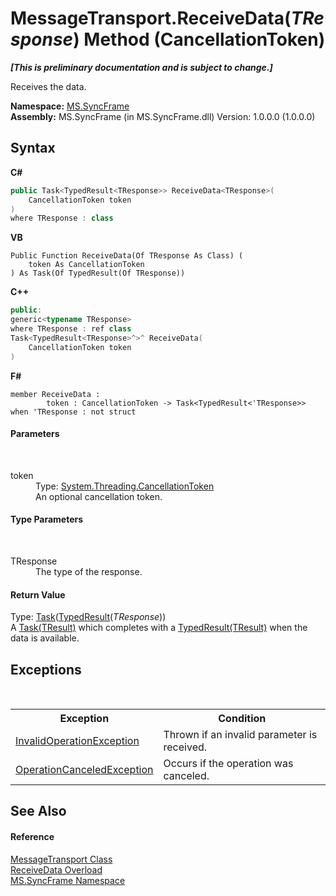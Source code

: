 # MessageTransport.ReceiveData(*TResponse*) Method (CancellationToken)
 _**\[This is preliminary documentation and is subject to change.\]**_

Receives the data.

**Namespace:**&nbsp;<a href="de148c19-6fcd-6ea5-c13c-94525bd1dd5b">MS.SyncFrame</a><br />**Assembly:**&nbsp;MS.SyncFrame (in MS.SyncFrame.dll) Version: 1.0.0.0 (1.0.0.0)

## Syntax

**C#**<br />
``` C#
public Task<TypedResult<TResponse>> ReceiveData<TResponse>(
	CancellationToken token
)
where TResponse : class

```

**VB**<br />
``` VB
Public Function ReceiveData(Of TResponse As Class) ( 
	token As CancellationToken
) As Task(Of TypedResult(Of TResponse))
```

**C++**<br />
``` C++
public:
generic<typename TResponse>
where TResponse : ref class
Task<TypedResult<TResponse>^>^ ReceiveData(
	CancellationToken token
)
```

**F#**<br />
``` F#
member ReceiveData : 
        token : CancellationToken -> Task<TypedResult<'TResponse>>  when 'TResponse : not struct

```


#### Parameters
&nbsp;<dl><dt>token</dt><dd>Type: <a href="http://msdn2.microsoft.com/en-us/library/dd384802" target="_blank">System.Threading.CancellationToken</a><br />An optional cancellation token.</dd></dl>

#### Type Parameters
&nbsp;<dl><dt>TResponse</dt><dd>The type of the response.</dd></dl>

#### Return Value
Type: <a href="http://msdn2.microsoft.com/en-us/library/dd321424" target="_blank">Task</a>(<a href="25cc0187-f6c5-d762-90d8-cb5ebc23d98d">TypedResult</a>(*TResponse*))<br />A <a href="http://msdn2.microsoft.com/en-us/library/dd321424" target="_blank">Task(TResult)</a> which completes with a <a href="25cc0187-f6c5-d762-90d8-cb5ebc23d98d">TypedResult(TResult)</a> when the data is available.

## Exceptions
&nbsp;<table><tr><th>Exception</th><th>Condition</th></tr><tr><td><a href="http://msdn2.microsoft.com/en-us/library/2asft85a" target="_blank">InvalidOperationException</a></td><td>Thrown if an invalid parameter is received.</td></tr><tr><td><a href="http://msdn2.microsoft.com/en-us/library/hb4a25ka" target="_blank">OperationCanceledException</a></td><td>Occurs if the operation was canceled.</td></tr></table>

## See Also


#### Reference
<a href="575abf99-2a1a-6037-410a-d736b8eacb32">MessageTransport Class</a><br /><a href="84837961-af63-133f-589d-434f97700a66">ReceiveData Overload</a><br /><a href="de148c19-6fcd-6ea5-c13c-94525bd1dd5b">MS.SyncFrame Namespace</a><br />